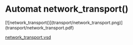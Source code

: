 # Automat network_transport()


<div class=automatpng markdown="1">
[![network_transport()](transport/network_transport.png)](transport/network_transport.pdf)
</div>

[network_transport.vsd](transport/network_transport.vsd)

